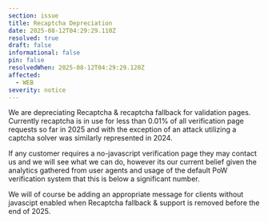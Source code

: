 ```yaml
---
section: issue
title: Recaptcha Depreciation
date: 2025-08-12T04:29:29.110Z
resolved: true
draft: false
informational: false
pin: false
resolvedWhen: 2025-08-12T04:29:29.120Z
affected:
  - WEB
severity: notice
---
```

We are depreciating Recaptcha & recaptcha fallback for validation pages. Currently recaptcha is in use for less than 0.01% of all verification page requests so far in 2025 and with the exception of an attack utilizing a captcha solver was similarly represented in 2024.

If any customer requires a no-javascript verification page they may contact us and we will see what we can do, however its our current belief given the analytics gathered from user agents and usage of the default PoW verification system that this is below a significant number.

We will of course be adding an appropriate message for clients without javascipt enabled when Recaptcha fallback & support is removed before the end of 2025.
